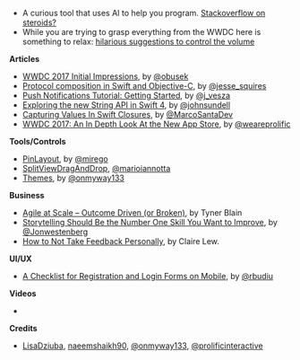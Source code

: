 * A curious tool that uses AI to help you program. [Stackoverflow on steroids?](https://www.codota.com/)
* While you are trying to grasp everything from the WWDC here is something to relax: [hilarious suggestions to control the volume](https://www.reddit.com/r/ProgrammerHumor/comments/6fd52x/volume_control_should_be_intuitive/) 

**Articles**

* [WWDC 2017 Initial Impressions](https://www.raywenderlich.com/163940/wwdc-2017-initial-impressions), by [@obusek](https://twitter.com/obusek)
* [Protocol composition in Swift and Objective-C](http://www.jessesquires.com/blog/protocol-composition-in-swift-and-objc/), by [@jesse_squires](https://twitter.com/jesse_squires)
* [Push Notifications Tutorial: Getting Started](https://www.raywenderlich.com/156966/push-notifications-tutorial-getting-started), by [@j_vesza](https://twitter.com/j_vesza) 
* [Exploring the new String API in Swift 4](https://www.swiftbysundell.com/posts/exploring-the-new-string-api-in-swift-4), by [@johnsundell](https://twitter.com/johnsundell)
* [Capturing Values In Swift Closures](https://marcosantadev.com/capturing-values-swift-closures/), by [@MarcoSantaDev](https://twitter.com/MarcoSantaDev)
* [WWDC 2017: An In Depth Look At the New App Store](https://www.prolificinteractive.com/2017/06/14/wwdc-2017-depth-look-new-app-store), by [@weareprolific](https://twitter.com/weareprolific)


**Tools/Controls**

* [PinLayout](https://github.com/mirego/PinLayout), by [@mirego](https://twitter.com/mirego)
* [SplitViewDragAndDrop](https://github.com/MarioIannotta/SplitViewDragAndDrop), [@marioiannotta](http://www.twitter.com/marioiannotta)
* [Themes](https://github.com/onmyway133/Themes), by [@onmyway133](https://github.com/onmyway133)

**Business**

* [Agile at Scale – Outcome Driven (or Broken)](http://tynerblain.com/blog/2017/05/24/agile-at-scale-outcome-driven-or-broken/), by Tyner Blain
* [Storytelling Should Be the Number One Skill You Want to Improve](https://themission.co/storytelling-should-be-the-number-one-skill-you-want-to-improve-746c5e7c8afe), by [@Jonwestenberg](https://twitter.com/Jonwestenberg)
* [How to Not Take Feedback Personally](http://heydesigner.com/blog/not-take-feedback-personally/), by Claire Lew.

**UI/UX**

* [A Checklist for Registration and Login Forms on Mobile](https://www.nngroup.com/articles/checklist-registration-login/), by [@rbudiu](https://twitter.com/rbudiu)

**Videos**

* 

**Credits**

* [LisaDziuba](https://github.com/lisadziuba), [naeemshaikh90](https://github.com/naeemshaikh90), [@onmyway133](https://github.com/onmyway133), [@prolificinteractive](https://github.com/prolificinteractive)
